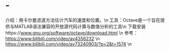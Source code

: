 # -
介绍：用卡尔曼滤波方法估计汽车的速度和位置。\n
工具：Octave是一个旨在提供与MATLAB语法兼容的开放源代码计算与数值分析的工具\n
下载安装https://www.gnu.org/software/octave/download.html \n
参考：https://www.bilibili.com/video/av4356232 \n
https://www.bilibili.com/video/av73240903/?p=2&t=1574 \n
